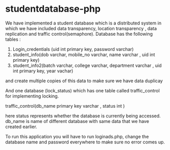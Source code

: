 # studentdatabase-php

We have implemented a student database which is a distributed system in which we have included data transparency, location transparency , data replication and traffic control(semaphore).
Database has the following tables :
1) Login_credentials (uid int primary key, password varchar)
2) student_info(dob varchar, mobile_no varchar, name varchar , uid int primary key)
3) student_info2(batch varchar, college varchar, department varchar , uid int primary key, year vachar)

and create multiple copies of this data to make sure we have data duplicay

And one database (lock_status) which has one table called traffic_control for implementing locking.

traffic_control(db_name primary key varchar , status  int )


here status represents whether the database is currently being accessed.
db_name is name of different database with same data that we have created earlier.

To run this application you will have to run loginads.php, change the database name and password everywhere to make sure no error comes up.

